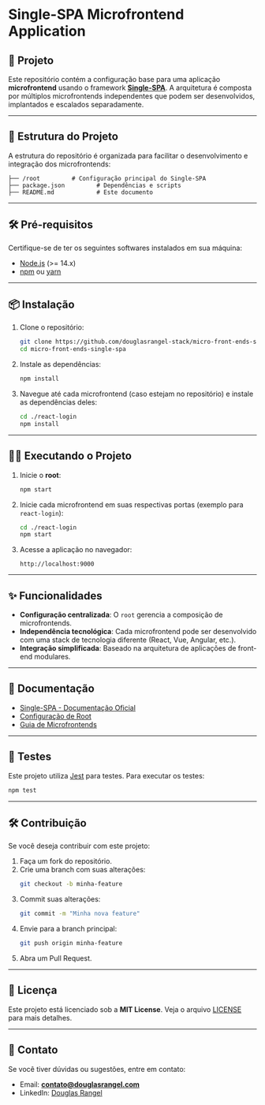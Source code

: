 # Single-SPA Microfrontend Application

## 🚀 Projeto

Este repositório contém a configuração base para uma aplicação **microfrontend** usando o framework **[Single-SPA](https://single-spa.js.org/)**. A arquitetura é composta por múltiplos microfrontends independentes que podem ser desenvolvidos, implantados e escalados separadamente.

---

## 📂 Estrutura do Projeto

A estrutura do repositório é organizada para facilitar o desenvolvimento e integração dos microfrontends:

```plaintext
├── /root         # Configuração principal do Single-SPA
├── package.json         # Dependências e scripts
├── README.md            # Este documento
```

---

## 🛠️ Pré-requisitos

Certifique-se de ter os seguintes softwares instalados em sua máquina:

- [Node.js](https://nodejs.org/) (>= 14.x)
- [npm](https://www.npmjs.com/) ou [yarn](https://yarnpkg.com/)

---

## 📦 Instalação

1. Clone o repositório:

   ```bash
   git clone https://github.com/douglasrangel-stack/micro-front-ends-single-spa
   cd micro-front-ends-single-spa
   ```

2. Instale as dependências:

   ```bash
   npm install
   ```

3. Navegue até cada microfrontend (caso estejam no repositório) e instale as dependências deles:
   ```bash
   cd ./react-login
   npm install
   ```

---

## 🏃‍♂️ Executando o Projeto

1. Inicie o **root**:

   ```bash
   npm start
   ```

2. Inicie cada microfrontend em suas respectivas portas (exemplo para `react-login`):

   ```bash
   cd ./react-login
   npm start
   ```

3. Acesse a aplicação no navegador:
   ```
   http://localhost:9000
   ```

---

## ✨ Funcionalidades

- **Configuração centralizada**: O `root` gerencia a composição de microfrontends.
- **Independência tecnológica**: Cada microfrontend pode ser desenvolvido com uma stack de tecnologia diferente (React, Vue, Angular, etc.).
- **Integração simplificada**: Baseado na arquitetura de aplicações de front-end modulares.

---

## 📖 Documentação

- [Single-SPA - Documentação Oficial](https://single-spa.js.org/docs/getting-started-overview)
- [Configuração de Root](https://single-spa.js.org/docs/configuration/)
- [Guia de Microfrontends](https://micro-frontends.org/)

---

## 🧪 Testes

Este projeto utiliza [Jest](https://jestjs.io/) para testes. Para executar os testes:

```bash
npm test
```

---

## 🛠️ Contribuição

Se você deseja contribuir com este projeto:

1. Faça um fork do repositório.
2. Crie uma branch com suas alterações:
   ```bash
   git checkout -b minha-feature
   ```
3. Commit suas alterações:
   ```bash
   git commit -m "Minha nova feature"
   ```
4. Envie para a branch principal:
   ```bash
   git push origin minha-feature
   ```
5. Abra um Pull Request.

---

## 📄 Licença

Este projeto está licenciado sob a **MIT License**. Veja o arquivo [LICENSE](./LICENSE) para mais detalhes.

---

## 📧 Contato

Se você tiver dúvidas ou sugestões, entre em contato:

- Email: **contato@douglasrangel.com**
- LinkedIn: [Douglas Rangel](https://www.linkedin.com/in/douglasrangel/)
